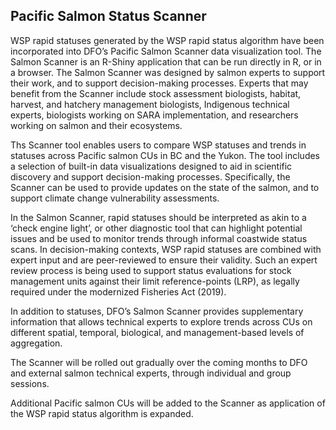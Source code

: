## Pacific Salmon Status Scanner

WSP rapid statuses generated by the WSP rapid status algorithm have been incorporated into DFO’s Pacific Salmon Scanner data visualization tool. 
The Salmon Scanner is an R-Shiny application that can be run directly in R, or in a browser. The Salmon Scanner was designed by salmon experts to support 
their work, and to support decision-making processes. Experts that may benefit from the Scanner include stock assessment biologists, habitat, harvest, 
and hatchery management biologists, Indigenous technical experts, biologists working on SARA implementation, and researchers working on salmon and their 
ecosystems. 

Ths Scanner tool enables users to compare WSP statuses and trends in statuses across Pacific salmon CUs in BC and the Yukon. The tool includes a selection 
of built-in data visualizations designed to aid in scientific discovery and support decision-making processes. Specifically, the Scanner can be used to 
provide updates on the state of the salmon, and to support climate change vulnerability assessments. 

In the Salmon Scanner, rapid statuses should be interpreted as akin to a ‘check engine light’, or other diagnostic tool that can highlight potential 
issues and be used to monitor trends through informal coastwide status scans. In decision-making contexts, WSP rapid statuses are combined with expert 
input and are peer-reviewed to ensure their validity. Such an expert review process is being used to support status evaluations for stock management 
units against their limit reference-points (LRP), as legally required under the modernized Fisheries Act (2019).

In addition to statuses, DFO’s Salmon Scanner provides supplementary information that allows technical experts to explore trends across CUs 
on different spatial, temporal, biological, and management-based levels of aggregation.

The Scanner will be rolled out gradually over the coming months to DFO and external salmon technical experts, through individual and group sessions.

Additional Pacific salmon CUs will be added to the Scanner as application of the WSP rapid status algorithm is expanded.


